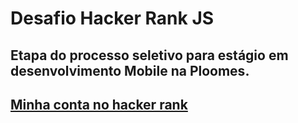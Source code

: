 # Desafio Hacker Rank JS
## Etapa do processo seletivo para estágio em desenvolvimento Mobile na Ploomes.
## [Minha conta no hacker rank](https://www.hackerrank.com/luan_vini31?hr_r=1)
